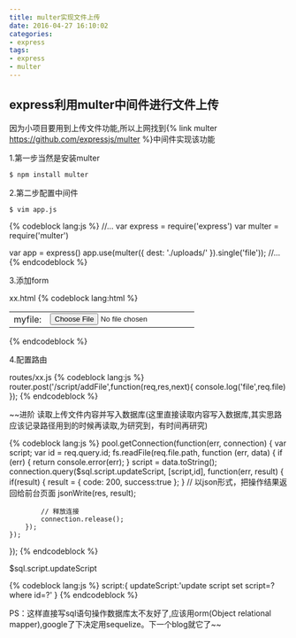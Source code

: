 ```yaml
---
title: multer实现文件上传
date: 2016-04-27 16:10:02
categories:
- express
tags:
- express
- multer
---
```

## express利用multer中间件进行文件上传
因为小项目要用到上传文件功能,所以上网找到{% link multer https://github.com/expressjs/multer %}中间件实现该功能

1.第一步当然是安装multer
```bash
$ npm install multer
```
2.第二步配置中间件
```bash
$ vim app.js
```
{% codeblock lang:js %}
//...
var express = require('express')
var multer  = require('multer')

var app = express()
app.use(multer({
    dest: './uploads/'
}).single('file'));
//...
{% endcodeblock %}

3.添加form

xx.html
{% codeblock lang:html %}
<form action="/" method="post" enctype='multipart/form-data'>
  <table align="center">
      <tr>
          <td>myfile:</td>
          <td>
              <input type="file" name="file">
          </td>
      </tr>
  </table>
</form>
{% endcodeblock %}

4.配置路由

routes/xx.js
{% codeblock lang:js %}
router.post('/script/addFile',function(req,res,next){
    console.log('file',req.file)
});
{% endcodeblock %}

~~进阶
读取上传文件内容并写入数据库(这里直接读取内容写入数据库,其实思路应该记录路径用到的时候再读取,为研究到，有时间再研究)

{% codeblock lang:js %}
pool.getConnection(function(err, connection) {
    var script;
    var id = req.query.id;
    fs.readFile(req.file.path, function (err, data) {
        if (err) {
            return console.error(err);
        }
        script = data.toString();
        connection.query($sql.script.updateScript, [script,id], function(err, result) {
            if(result) {
                result = {
                    code: 200,
                    success:true
                };
            }
            // 以json形式，把操作结果返回给前台页面
            jsonWrite(res, result);

            // 释放连接
            connection.release();
        });
    });
});
{% endcodeblock %}

$sql.script.updateScript

{% codeblock lang:js %}
script:{
    updateScript:'update script set script=? where id=?'
}
{% endcodeblock %}

PS：这样直接写sql语句操作数据库太不友好了,应该用orm(Object relational mapper),google了下决定用sequelize。下一个blog就它了~~